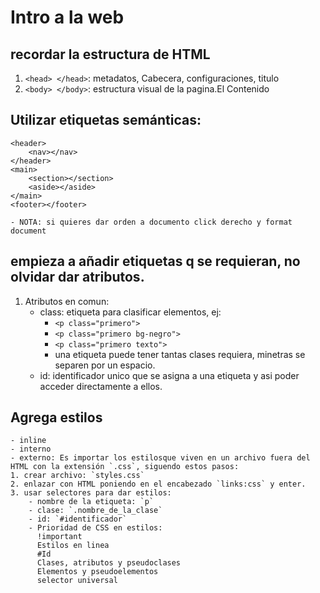 # Intro a la web
## recordar la estructura de HTML

1. `<head> </head>`: metadatos, Cabecera, configuraciones, titulo
2. `<body> </body>`: estructura visual de la pagina.El Contenido

## Utilizar etiquetas semánticas:
```
<header>
    <nav></nav>
</header>
<main>
    <section></section>
    <aside></aside>
</main>
<footer></footer>
```

    - NOTA: si quieres dar orden a documento click derecho y format document
## empieza a añadir etiquetas q se requieran, no olvidar dar atributos.
1. Atributos en comun:
    - class: etiqueta para clasificar elementos, ej:
        -  `<p class="primero">`
        -  `<p class="primero bg-negro">`
        -  `<p class="primero texto">`
        - una etiqueta puede tener tantas clases requiera, minetras se separen por un espacio.
    - id: identificador unico que se asigna a una etiqueta y asi poder acceder directamente a ellos. 
## Agrega estilos
    - inline
    - interno
    - externo: Es importar los estilosque viven en un archivo fuera del HTML con la extensión `.css`, siguendo estos pasos:
    1. crear archivo: `styles.css`
    2. enlazar con HTML poniendo en el encabezado `links:css` y enter.
    3. usar selectores para dar estilos:
        - nombre de la etiqueta: `p`
        - clase: `.nombre_de_la_clase`
        - id: `#identificador`
        - Prioridad de CSS en estilos:
          !important
          Estilos en linea
          #Id
          Clases, atributos y pseudoclases
          Elementos y pseudoelementos
          selector universal